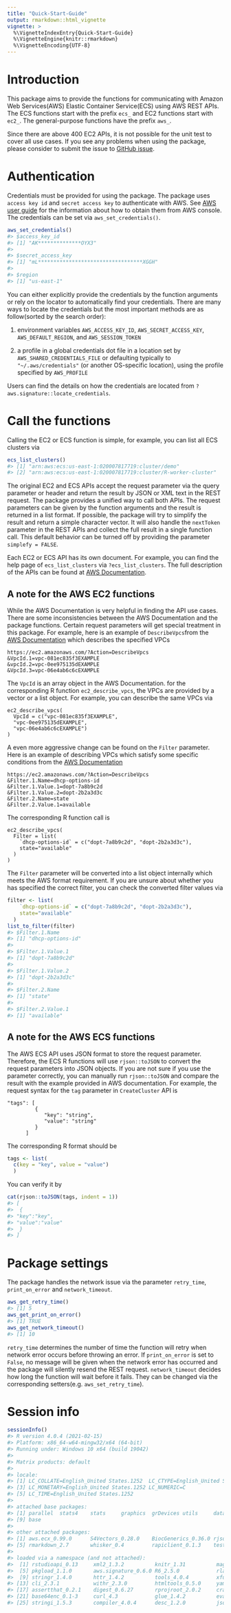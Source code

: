 ```yaml
---
title: "Quick-Start-Guide"
output: rmarkdown::html_vignette
vignette: >
  %\VignetteIndexEntry{Quick-Start-Guide}
  %\VignetteEngine{knitr::rmarkdown}
  %\VignetteEncoding{UTF-8}
---
```





# Introduction
This package aims to provide the functions for communicating with Amazon Web Services(AWS) Elastic Container Service(ECS) using AWS REST APIs. The ECS functions start with the prefix `ecs_` and EC2 functions start with `ec2_`. The general-purpose functions have the prefix `aws_`.

Since there are above 400 EC2 APIs, it is not possible for the unit test to cover all use cases. If you see any problems when using the package, please consider to submit the issue to [GitHub issue][GitHub issue].

[GitHub issue]: https://github.com/Jiefei-Wang/aws.ecx/issues

# Authentication
Credentials must be provided for using the package. The package uses `access key id` and `secret access key` to authenticate with AWS. See [AWS user guide][AWS user guide] for the information about how to obtain them from AWS console. The credentials can be set via `aws_set_credentials()`.

```r
aws_set_credentials()
#> $access_key_id
#> [1] "AK**************OYX3"
#> 
#> $secret_access_key
#> [1] "mL**********************************XGGH"
#> 
#> $region
#> [1] "us-east-1"
```
You can either explicitly provide the credentials by the function arguments or rely on the locator to automatically find your credentials. There are many ways to locate the credentials but the most important methods are as follow(sorted by the search order):

1. environment variables `AWS_ACCESS_KEY_ID`, `AWS_SECRET_ACCESS_KEY`, `AWS_DEFAULT_REGION`, and `AWS_SESSION_TOKEN`

2. a profile in a global credentials dot file in a location set by `AWS_SHARED_CREDENTIALS_FILE` or defaulting typically to `"~/.aws/credentials"` (or another OS-specific location), using the profile specified by `AWS_PROFILE`

Users can find the details on how the credentials are located from `?aws.signature::locate_credentials`.

[AWS user guide]: https://docs.aws.amazon.com/IAM/latest/UserGuide/id_credentials_access-keys.html

# Call the functions
Calling the EC2 or ECS function is simple, for example, you can list all ECS clusters via

```r
ecs_list_clusters()
#> [1] "arn:aws:ecs:us-east-1:020007817719:cluster/demo"            
#> [2] "arn:aws:ecs:us-east-1:020007817719:cluster/R-worker-cluster"
```
The original EC2 and ECS APIs accept the request parameter via the query parameter or header and return the result by JSON or XML text in the REST request. The package provides a unified way to call both APIs. The request parameters can be given by the function arguments and the result is returned in a list format. If possible, the package will try to simplify the result and return a simple character vector. It will also handle the `nextToken` parameter in the REST APIs and collect the full result in a single function call. This default behavior can be turned off by providing the parameter `simplefy = FALSE`.

Each EC2 or ECS API has its own document. For example, you can find the help page of `ecs_list_clusters` via `?ecs_list_clusters`. The full description of the APIs can be found at [AWS Documentation][AWS Documentation].

[AWS Documentation]: https://docs.aws.amazon.com/index.html

## A note for the AWS EC2 functions

While the AWS Documentation is very helpful in finding the API use cases. There are some inconsistencies between the AWS Documentation and the package functions. Certain request parameters will get special treatment in this package. For example, here is an example of `DescribeVpcs`from the [AWS Documentation][example] which describes the specified VPCs
```
https://ec2.amazonaws.com/?Action=DescribeVpcs
&VpcId.1=vpc-081ec835f3EXAMPLE
&vpcId.2=vpc-0ee975135dEXAMPLE
&VpcId.3=vpc-06e4ab6c6cEXAMPLE
```
The `VpcId` is an array object in the AWS Documentation. for the corresponding R function `ec2_describe_vpcs`, the VPCs are provided by a vector or a list object. For example, you can describe the same VPCs via
```
ec2_describe_vpcs(
  VpcId = c("vpc-081ec835f3EXAMPLE",
  "vpc-0ee975135dEXAMPLE",
  "vpc-06e4ab6c6cEXAMPLE")
)
```
A even more aggressive change can be found on the `Filter` parameter. Here is an example of describing VPCs which satisfy some specific conditions from the [AWS Documentation][example]
```
https://ec2.amazonaws.com/?Action=DescribeVpcs
&Filter.1.Name=dhcp-options-id
&Filter.1.Value.1=dopt-7a8b9c2d
&Filter.1.Value.2=dopt-2b2a3d3c
&Filter.2.Name=state
&Filter.2.Value.1=available
```
The corresponding R function call is
```
ec2_describe_vpcs(
  Filter = list(
    `dhcp-options-id` = c("dopt-7a8b9c2d", "dopt-2b2a3d3c"),
    state="available"
  )
)
```
The `Filter` parameter will be converted into a list object internally which meets the AWS format requirement. If you are unsure about whether you has specified the correct filter, you can check the converted filter values via

```r
filter <- list(
    `dhcp-options-id` = c("dopt-7a8b9c2d", "dopt-2b2a3d3c"),
    state="available"
  )
list_to_filter(filter)
#> $Filter.1.Name
#> [1] "dhcp-options-id"
#> 
#> $Filter.1.Value.1
#> [1] "dopt-7a8b9c2d"
#> 
#> $Filter.1.Value.2
#> [1] "dopt-2b2a3d3c"
#> 
#> $Filter.2.Name
#> [1] "state"
#> 
#> $Filter.2.Value.1
#> [1] "available"
```

[example]: https://docs.aws.amazon.com/AWSEC2/latest/APIReference/API_DescribeVpcs.html


## A note for the AWS ECS functions
The AWS ECS API uses JSON format to store the request parameter. Therefore, the ECS R functions will use `rjson::toJSON` to convert the request parameters into JSON objects. If you are not sure if you use the parameter correctly, you can manually run `rjson::toJSON` and compare the result with the example provided in AWS documentation. For example, the request syntax for the `tag` parameter in `CreateCluster` API is 
```
"tags": [ 
         { 
            "key": "string",
            "value": "string"
         }
      ]
```
The corresponding R format should be

```r
tags <- list(
  c(key = "key", value = "value")
  )
```
You can verify it by

```r
cat(rjson::toJSON(tags, indent = 1))
#> [
#>  {
#> "key":"key",
#> "value":"value"
#>  }
#> ]
```


# Package settings
The package handles the network issue via the parameter `retry_time`, `print_on_error` and `network_timeout`.


```r
aws_get_retry_time()
#> [1] 5
aws_get_print_on_error()
#> [1] TRUE
aws_get_network_timeout()
#> [1] 10
```
`retry_time` determines the number of time the function will retry when network error occurs before throwing an error. If `print_on_error` is set to `False`, no message will be given when the network error has occurred and the package will silently resend the REST request. `network_timeout` decides how long the function will wait before it fails. They can be changed via the corresponding setters(e.g. `aws_set_retry_time`).

# Session info

```r
sessionInfo()
#> R version 4.0.4 (2021-02-15)
#> Platform: x86_64-w64-mingw32/x64 (64-bit)
#> Running under: Windows 10 x64 (build 19042)
#> 
#> Matrix products: default
#> 
#> locale:
#> [1] LC_COLLATE=English_United States.1252  LC_CTYPE=English_United States.1252   
#> [3] LC_MONETARY=English_United States.1252 LC_NUMERIC=C                          
#> [5] LC_TIME=English_United States.1252    
#> 
#> attached base packages:
#> [1] parallel  stats4    stats     graphics  grDevices utils     datasets  methods  
#> [9] base     
#> 
#> other attached packages:
#> [1] aws.ecx_0.99.0      S4Vectors_0.28.0    BiocGenerics_0.36.0 rjson_0.2.20       
#> [5] rmarkdown_2.7       whisker_0.4         rapiclient_0.1.3    testthat_3.0.2     
#> 
#> loaded via a namespace (and not attached):
#>  [1] rstudioapi_0.13     xml2_1.3.2          knitr_1.31          magrittr_1.5       
#>  [5] pkgload_1.1.0       aws.signature_0.6.0 R6_2.5.0            rlang_0.4.10       
#>  [9] stringr_1.4.0       httr_1.4.2          tools_4.0.4         xfun_0.19          
#> [13] cli_2.3.1           withr_2.3.0         htmltools_0.5.0     yaml_2.2.1         
#> [17] assertthat_0.2.1    digest_0.6.27       rprojroot_2.0.2     crayon_1.3.4       
#> [21] base64enc_0.1-3     curl_4.3            glue_1.4.2          evaluate_0.14      
#> [25] stringi_1.5.3       compiler_4.0.4      desc_1.2.0          jsonlite_1.7.2
```





